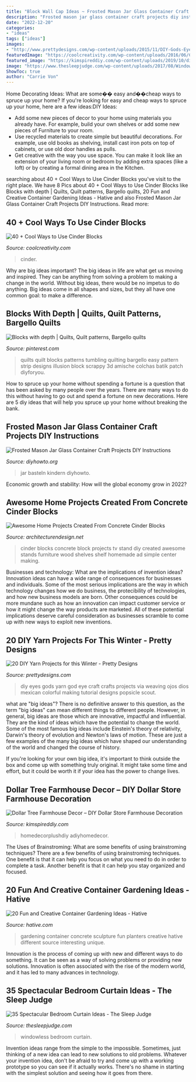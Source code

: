 ```yaml
---
title: "Block Wall Cap Ideas ~ Frosted Mason Jar Glass Container Craft Projects Diy Instructions"
description: "Frosted mason jar glass container craft projects diy instructions"
date: "2022-12-20"
categories:
- "ideas"
tags: ["ideas"]
images:
- "http://www.prettydesigns.com/wp-content/uploads/2015/11/DIY-Gods-Eyes.jpg"
featuredImage: "https://coolcreativity.com/wp-content/uploads/2016/06/Cool-Ways-to-Use-Cinder-Blocks-18.jpg"
featured_image: "https://kimspireddiy.com/wp-content/uploads/2019/10/diy-dollar-tree-farmhouse-charger.jpg"
image: "https://www.thesleepjudge.com/wp-content/uploads/2017/08/Windowless.jpg"
ShowToc: true
author: "Carrie Von"
---
```



Home Decorating Ideas: What are some�� easy and��cheap ways to spruce up your home?
If you're looking for easy and cheap ways to spruce up your home, here are a few ideas:DIY Ideas: 
- Add some new pieces of decor to your home using materials you already have. For example, build your own shelves or add some new pieces of Furniture to your room. 
- Use recycled materials to create simple but beautiful decorations. For example, use old books as shelving, install cast iron pots on top of cabinets, or use old door handles as pulls. 
- Get creative with the way you use space. You can make it look like an extension of your living room or bedroom by adding extra spaces (like a loft) or by creating a formal dining area in the Kitchen.

	

		
searching about 40 + Cool Ways to Use Cinder Blocks you've visit to the right place. We have 8 Pics about 40 + Cool Ways to Use Cinder Blocks like Blocks with depth | Quilts, Quilt patterns, Bargello quilts, 20 Fun and Creative Container Gardening Ideas - Hative and also Frosted Mason Jar Glass Container Craft Projects DIY Instructions. Read more:
		
    
## 40 + Cool Ways To Use Cinder Blocks

<img loading=lazy src="https://coolcreativity.com/wp-content/uploads/2016/06/Cool-Ways-to-Use-Cinder-Blocks-18.jpg" onerror="this.onerror=null;this.src='https://tse2.mm.bing.net/th?id=OIP.olJyMeNzKmm-TavqqI0CTgHaLC&amp;pid=15.1';" alt="40 + Cool Ways to Use Cinder Blocks">

_Source: coolcreativity.com_

>cinder. 

	

Why are big ideas important?
The big ideas in life are what get us moving and inspired. They can be anything from solving a problem to making a change in the world. Without big ideas, there would be no impetus to do anything. Big ideas come in all shapes and sizes, but they all have one common goal: to make a difference.

    
## Blocks With Depth | Quilts, Quilt Patterns, Bargello Quilts

<img loading=lazy src="https://i.pinimg.com/736x/12/2b/83/122b83f73435725aae0e58cd50df5c1c.jpg" onerror="this.onerror=null;this.src='https://tse4.mm.bing.net/th?id=OIP.8lSB9UmgycxzzHMKufBvRgHaJ4&amp;pid=15.1';" alt="Blocks with depth | Quilts, Quilt patterns, Bargello quilts">

_Source: pinterest.com_

>quilts quilt blocks patterns tumbling quilting bargello easy pattern strip designs illusion block scrappy 3d amische colchas batik patch diyforyou. 

	

How to spruce up your home without spending a fortune is a question that has been asked by many people over the years. There are many ways to do this without having to go out and spend a fortune on new decorations. Here are 5 diy ideas that will help you spruce up your home without breaking the bank.

    
## Frosted Mason Jar Glass Container Craft Projects DIY Instructions

<img loading=lazy src="https://www.diyhowto.org/wp-content/uploads/DIYHowto-Frosted-Mason-Jar-Glass-Container-Craft-Projects-DIY-Instructions-02.jpg" onerror="this.onerror=null;this.src='https://tse1.mm.bing.net/th?id=OIP.p8g7tlZZ7iMrqFoarJonaQHaRq&amp;pid=15.1';" alt="Frosted Mason Jar Glass Container Craft Projects DIY Instructions">

_Source: diyhowto.org_

>jar basteln kindern diyhowto. 

	

Economic growth and stability: How will the global economy grow in 2022?
 

    
## Awesome Home Projects Created From Concrete Cinder Blocks

<img loading=lazy src="http://cdn.architecturendesign.net/wp-content/uploads/2015/12/AD-Cinder-Block-Projects-13.jpg" onerror="this.onerror=null;this.src='https://tse1.mm.bing.net/th?id=OIP.qZ-S_KpSZbCkW2OFWgkb1AHaLD&amp;pid=15.1';" alt="Awesome Home Projects Created From Concrete Cinder Blocks">

_Source: architecturendesign.net_

>cinder blocks concrete block projects tv stand diy created awesome stands furniture wood shelves shelf homemade ad simple center making. 

	

Businesses and technology: What are the implications of invention ideas?
Innovation ideas can have a wide range of consequences for businesses and individuals. Some of the most serious implications are the way in which technology changes how we do business, the protecibility of technologies, and how new business models are born. Other consequences could be more mundane such as how an innovation can impact customer service or how it might change the way products are marketed. All of these potential implications deserve careful consideration as businesses scramble to come up with new ways to exploit new inventions.

    
## 20 DIY Yarn Projects For This Winter - Pretty Designs

<img loading=lazy src="http://www.prettydesigns.com/wp-content/uploads/2015/11/DIY-Gods-Eyes.jpg" onerror="this.onerror=null;this.src='https://tse2.mm.bing.net/th?id=OIP.eYfeBpVUr8Olk89-4ArDHQHaKw&amp;pid=15.1';" alt="20 DIY Yarn Projects for this Winter - Pretty Designs">

_Source: prettydesigns.com_

>diy eyes gods yarn god eye craft crafts projects via weaving ojos dios mexican colorful making tutorial designs popsicle scout. 

	

what are "big ideas"?
There is no definitive answer to this question, as the term "big ideas" can mean different things to different people. However, in general, big ideas are those which are innovative, impactful and influential. They are the kind of ideas which have the potential to change the world.
Some of the most famous big ideas include Einstein's theory of relativity, Darwin's theory of evolution and Newton's laws of motion. These are just a few examples of the many big ideas which have shaped our understanding of the world and changed the course of history.

If you're looking for your own big idea, it's important to think outside the box and come up with something truly original. It might take some time and effort, but it could be worth it if your idea has the power to change lives.

    
## Dollar Tree Farmhouse Decor – DIY Dollar Store Farmhouse Decoration

<img loading=lazy src="https://kimspireddiy.com/wp-content/uploads/2019/10/diy-dollar-tree-farmhouse-charger.jpg" onerror="this.onerror=null;this.src='https://tse2.mm.bing.net/th?id=OIP.jHFetaU1WQp4GPtCZSv2TgHaLH&amp;pid=15.1';" alt="Dollar Tree Farmhouse Decor – DIY Dollar Store Farmhouse Decoration">

_Source: kimspireddiy.com_

>homedecorplushdiy adiyhomedecor. 

	

The Uses of Brainstroming: What are some benefits of using brainstroming techniques?
There are a few benefits of using brainstroming techniques. One benefit is that it can help you focus on what you need to do in order to complete a task. Another benefit is that it can help you stay organized and focused.

    
## 20 Fun And Creative Container Gardening Ideas - Hative

<img loading=lazy src="https://hative.com/wp-content/uploads/2014/11/container-gardening-ideas/9-concrete-sculpture-gardening.jpg" onerror="this.onerror=null;this.src='https://tse2.mm.bing.net/th?id=OIP.cbD5ktlbGPAkDhat5Q9BvAHaIc&amp;pid=15.1';" alt="20 Fun and Creative Container Gardening Ideas - Hative">

_Source: hative.com_

>gardening container concrete sculpture fun planters creative hative different source interesting unique. 

	

Innovation is the process of coming up with new and different ways to do something. It can be seen as a way of solving problems or providing new solutions. Innovation is often associated with the rise of the modern world, and it has led to many advances in technology.

    
## 35 Spectacular Bedroom Curtain Ideas - The Sleep Judge

<img loading=lazy src="https://www.thesleepjudge.com/wp-content/uploads/2017/08/Windowless.jpg" onerror="this.onerror=null;this.src='https://tse1.mm.bing.net/th?id=OIP.ty0t1gygHwpGg0kguIgDLAHaLH&amp;pid=15.1';" alt="35 Spectacular Bedroom Curtain Ideas - The Sleep Judge">

_Source: thesleepjudge.com_

>windowless bedroom curtain. 

	

Invention ideas range from the simple to the impossible. Sometimes, just thinking of a new idea can lead to new solutions to old problems. Whatever your invention idea, don't be afraid to try and come up with a working prototype so you can see if it actually works. There's no shame in starting with the simplest solution and seeing how it goes from there.

